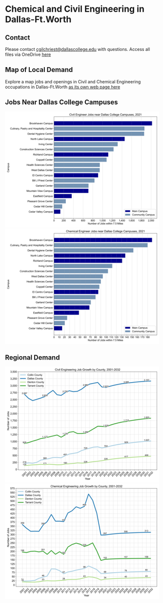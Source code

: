 # Chemical and Civil Engineering in Dallas-Ft.Worth
## Contact
Please contact cgilchriest@dallascollege.edu with questions. 
Access all files via OneDrive [here](https://dcccd-my.sharepoint.com/:f:/g/personal/cmg0003_dcccd_edu/EtNwhx2Q9EJFihxsr1ja5eoBiM1mVRWSOAj1uRbgorWLXg?e=tAEOvF)

## Map of Local Demand

Explore a map jobs and openings in Civil and Chemical Engineering occupations in Dallas-Ft.Worth [as its own web page here](https://cgilchriest-dcccd.github.io/civil-and-chemical-engineering/)

## Jobs Near Dallas College Campuses 

![Civil Engineering Jobs by Campus](Images/civengcampus.png)
![Chemical Engineering Jobs by Campus](Images/chemengcampus.png)

## Regional Demand

![Civil Engineering Regional Growth](Images/civeng_growth.png)
![Chemical Engineering Regional Growth](Images/chemeng_growth.png)
